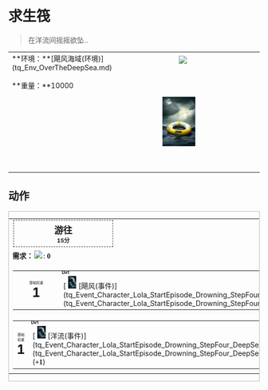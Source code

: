 # 求生筏  
> 在洋流间摇摇欲坠..  
  
<table class="table table-bordered" data-toggle="table"  data-show-header="false"><thead style="display:none"><tr ><th  style="width:50%;text-align:left;vertical-align:top;"  >title</th><th  style="width:50%;text-align:left;vertical-align:top;"  ></th></tr></thead><tr ><td  style="width:50%;text-align:left;vertical-align:top;"  >**环境：**[飓风海域(环境)](tq_Env_OverTheDeepSea.md)<br><br>**重量：**10000</td><td  style="width:50%;text-align:left;vertical-align:top;"  ><div style="float:right; margin:5px"><div class="gamecard" style="width:150px; height:225px;"><a href="tq_Nc_DiasterBeason_Character_Lola_StartMaterials_LifeRaft_TypeThree.md" style="color:black"><img class="bg" decoding="async" src="Sprite/BG_SandTop.png" href="a.md" style="max-width:150px;max-height:225px;"><img decoding="async" src="Sprite/tq/Nc_DiasterBeason_Character_Lola_StartMaterials_LifeRaft_TypeThree.jpg" class="cardimageNoBack" style="transform: translate(-50%, 0%) scale(0.4398826979472141);"><span style="font-size: 25px;">求生筏</span></a></div></div></td></tr></tbody></table>  
  
## 动作  
<div  style="border:1px solid #BBB"><table><tr><td rowspan="2" style="width:200px;text-align:center;font-size:1.3em;font-weight:bold"><div style="padding:5px;border:1px dashed #333"><div>游往</div><div style="font-size:0.6em;"><font data-toggle="tooltip" data-placement="top" title="1TP">15分</font></div></div></td><td></td></tr><tr><td></td></tr><tr><td colspan="2"><b>需求：</b><div style="width:20px;display:inline-block;text-align:center"><img decoding="async" src="Sprite/UnderSea_Kelp_Food(1).png" href="a.md" style="max-width:20px;max-height:20px;"></div>: <span style="font-family:ui-monospace"><b>0</b></span></td></tr><tr><td colspan="2"><div style="columns:auto;position:relative;"><div style="display:inline-block;width:100%;break-inside: avoid;border:1px solid #F8F8F8"><table style="margin-bottom:3px;"><tr><td rowspan=2 style="text-align:center" width="80px"><div style="font-size:0.5em">基础权重</div><div style="font-size:1.8em;font-weight:bold">1</div></td><td style="font-size:0.6em;line-height:0.6em;font-weight:bold">Dirt</td></tr><tr><td>[<div style="width:25px;display:inline-block;text-align:center"><img decoding="async" src="Sprite/tq/Event_Character_Lola_StartEpisode_Drowning_StepOne.jpg" href="a.md" style="max-width:25px;max-height:25px;"></div>[飓风(事件)](tq_Event_Character_Lola_StartEpisode_Drowning_StepFour.md)](tq_Event_Character_Lola_StartEpisode_Drowning_StepFour.md)(<span style="font-family:ui-monospace"><b>+1</b></span>)</td></tr></table></div><div style="display:inline-block;width:100%;break-inside: avoid;border:1px solid #F8F8F8"><table style="margin-bottom:3px;"><tr><td rowspan=2 style="text-align:center" width="80px"><div style="font-size:0.5em">基础权重</div><div style="font-size:1.8em;font-weight:bold">1</div></td><td style="font-size:0.6em;line-height:0.6em;font-weight:bold">Dirt</td></tr><tr><td>[<div style="width:25px;display:inline-block;text-align:center"><img decoding="async" src="Sprite/tq/Event_Character_Lola_StartEpisode_Drowning_StepOne.jpg" href="a.md" style="max-width:25px;max-height:25px;"></div>[洋流(事件)](tq_Event_Character_Lola_StartEpisode_Drowning_StepFour_DeepSeaAttack.md)](tq_Event_Character_Lola_StartEpisode_Drowning_StepFour_DeepSeaAttack.md)(<span style="font-family:ui-monospace"><b>+1</b></span>)</td></tr></table></div></div></td></tr></table></div>  
  
  


<script>document.title="求生筏 - 卡牌生存百科 Card Survival Wiki";</script>